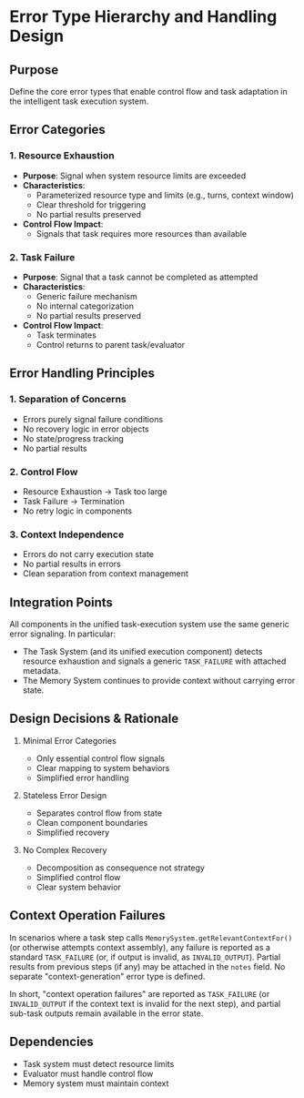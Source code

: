 # Error Type Hierarchy and Handling Design

## Purpose
Define the core error types that enable control flow and task adaptation in the intelligent task execution system.

## Error Categories

### 1. Resource Exhaustion
- **Purpose**: Signal when system resource limits are exceeded
- **Characteristics**:
  - Parameterized resource type and limits (e.g., turns, context window)
  - Clear threshold for triggering
  - No partial results preserved
- **Control Flow Impact**: 
  - Signals that task requires more resources than available

### 2. Task Failure
- **Purpose**: Signal that a task cannot be completed as attempted
- **Characteristics**:
  - Generic failure mechanism
  - No internal categorization
  - No partial results preserved
- **Control Flow Impact**:
  - Task terminates
  - Control returns to parent task/evaluator

## Error Handling Principles

### 1. Separation of Concerns
- Errors purely signal failure conditions
- No recovery logic in error objects
- No state/progress tracking
- No partial results

### 2. Control Flow
- Resource Exhaustion → Task too large
- Task Failure → Termination
- No retry logic in components

### 3. Context Independence  
- Errors do not carry execution state
- No partial results in errors
- Clean separation from context management

## Integration Points

All components in the unified task-execution system use the same generic error signaling.
In particular:
 - The Task System (and its unified execution component) detects resource exhaustion and signals a generic `TASK_FAILURE` with attached metadata.
 - The Memory System continues to provide context without carrying error state.

## Design Decisions & Rationale

1. Minimal Error Categories
   - Only essential control flow signals
   - Clear mapping to system behaviors
   - Simplified error handling

2. Stateless Error Design
   - Separates control flow from state
   - Clean component boundaries
   - Simplified recovery

3. No Complex Recovery
   - Decomposition as consequence not strategy
   - Simplified control flow
   - Clear system behavior

## Context Operation Failures

In scenarios where a task step calls `MemorySystem.getRelevantContextFor()` (or otherwise attempts context assembly), any failure is reported as a standard `TASK_FAILURE` (or, if output is invalid, as `INVALID_OUTPUT`).
Partial results from previous steps (if any) may be attached in the `notes` field. No separate "context-generation" error type is defined.

In short, "context operation failures" are reported as `TASK_FAILURE` (or `INVALID_OUTPUT` if the context text is invalid for the next step), and partial sub-task outputs remain available in the error state.

## Dependencies
- Task system must detect resource limits
- Evaluator must handle control flow
- Memory system must maintain context
